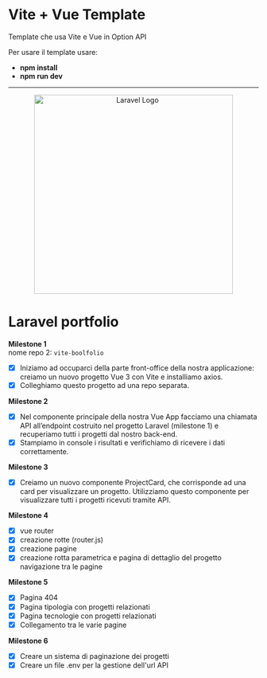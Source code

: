 # Vite + Vue Template 

Template che usa Vite e Vue in Option API

Per usare il template usare:

- **npm install**
- **npm run dev**

---

<p align="center"><a href="https://laravel.com" target="_blank"><img src="https://raw.githubusercontent.com/laravel/art/master/logo-lockup/5%20SVG/2%20CMYK/1%20Full%20Color/laravel-logolockup-cmyk-red.svg" width="400" alt="Laravel Logo"></a></p>

# Laravel portfolio

**Milestone 1**  
nome repo 2: `vite-boolfolio`  
- [x] Iniziamo ad occuparci della parte front-office della nostra applicazione: creiamo un nuovo progetto Vue 3 con Vite e installiamo axios.  
- [x] Colleghiamo questo progetto ad una repo separata.

**Milestone 2**  
- [x] Nel componente principale della nostra Vue App facciamo una chiamata API all’endpoint costruito nel progetto Laravel (milestone 1) e recuperiamo tutti i progetti dal nostro back-end.  
- [x] Stampiamo in console i risultati e verifichiamo di ricevere i dati correttamente.

**Milestone 3**  
- [x] Creiamo un nuovo componente ProjectCard, che corrisponde ad una card per visualizzare un progetto. Utilizziamo questo componente per visualizzare tutti i progetti ricevuti tramite API.

**Milestone 4**
- [x] vue router  
- [x] creazione rotte (router.js)  
- [x] creazione pagine  
- [x] creazione rotta parametrica e pagina di dettaglio del progetto navigazione tra le pagine  

**Milestone 5**
- [x] Pagina 404
- [x] Pagina tipologia con progetti relazionati
- [x] Pagina tecnologie con progetti relazionati
- [x] Collegamento tra le varie pagine

**Milestone 6**
- [x] Creare un sistema di paginazione dei progetti
- [x] Creare un file .env per la gestione dell'url API